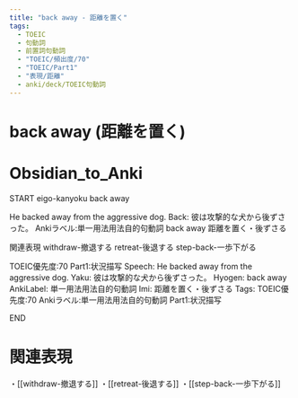 ```yaml
---
title: "back away - 距離を置く"
tags:
  - TOEIC
  - 句動詞
  - 前置詞句動詞
  - "TOEIC/頻出度/70"
  - "TOEIC/Part1"
  - "表現/距離"
  - anki/deck/TOEIC句動詞
---
```


# back away (距離を置く)

# Obsidian_to_Anki
START
eigo-kanyoku
back away

He backed away from the aggressive dog.
Back:
彼は攻撃的な犬から後ずさった。
Ankiラベル:単一用法用法自的句動詞
back away
距離を置く・後ずさる

関連表現
withdraw-撤退する
retreat-後退する
step-back-一歩下がる

TOEIC優先度:70
Part1:状況描写
Speech: He backed away from the aggressive dog.
Yaku: 彼は攻撃的な犬から後ずさった。
Hyogen: back away
AnkiLabel: 単一用法用法自的句動詞
Imi: 距離を置く・後ずさる
Tags: TOEIC優先度:70 Ankiラベル:単一用法用法自的句動詞 Part1:状況描写
<!--ID: 1751241922030-->
END

# 関連表現
・[[withdraw-撤退する]]
・[[retreat-後退する]]
・[[step-back-一歩下がる]]
